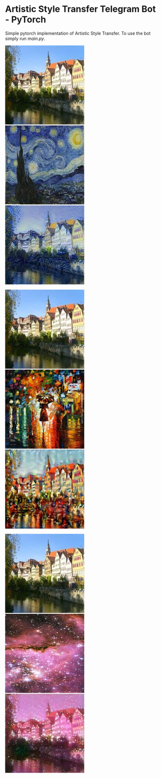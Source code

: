# Artistic Style Transfer Telegram Bot - PyTorch


Simple pytorch implementation of Artistic Style Transfer. To use the bot simply run *main.py*.



![](img/123)
![](img/1234)
![](img/12345)

![](img/123)
![](img/rain.jpg)
![](img/a1)

![](img/123)
![](img/stars_resized.jpg)
![](img/a2)
